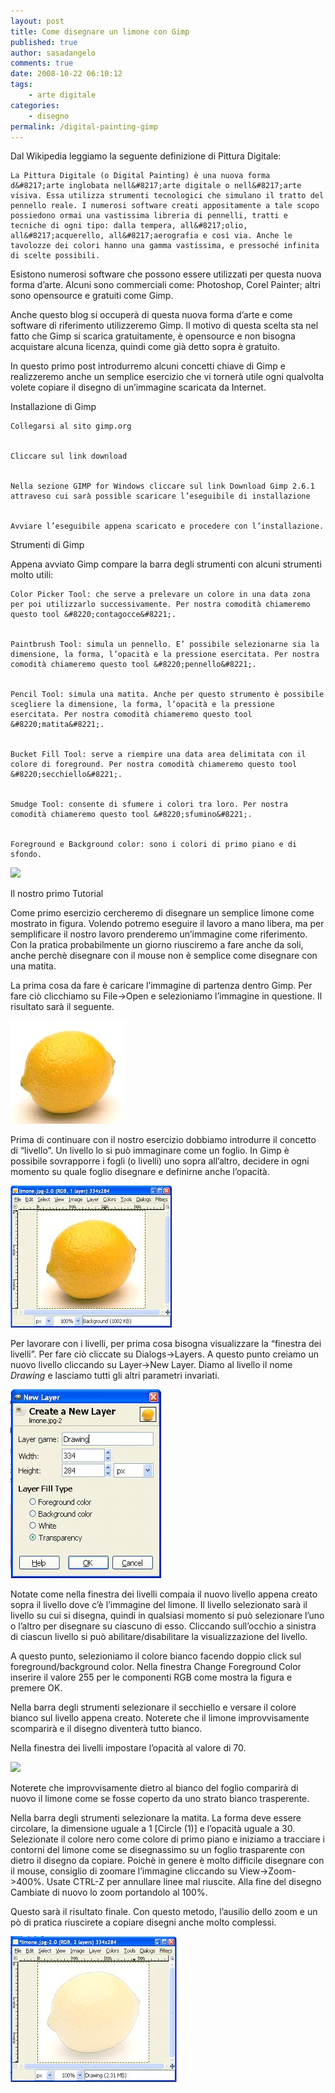 ```yaml
---
layout: post
title: Come disegnare un limone con Gimp
published: true
author: sasadangelo
comments: true
date: 2008-10-22 06:10:12
tags:
    - arte digitale
categories:
    - disegno
permalink: /digital-painting-gimp
---
```




  Dal Wikipedia leggiamo la seguente definizione di Pittura Digitale:



  
    La Pittura Digitale (o Digital Painting) è una nuova forma d&#8217;arte inglobata nell&#8217;arte digitale o nell&#8217;arte visiva. Essa utilizza strumenti tecnologici che simulano il tratto del pennello reale. I numerosi software creati appositamente a tale scopo possiedono ormai una vastissima libreria di pennelli, tratti e tecniche di ogni tipo: dalla tempera, all&#8217;olio, all&#8217;acquerello, all&#8217;aerografia e così via. Anche le tavolozze dei colori hanno una gamma vastissima, e pressoché infinita di scelte possibili.
  





  Esistono numerosi software che possono essere utilizzati per questa nuova forma d&#8217;arte. Alcuni sono commerciali come: Photoshop, Corel Painter; altri sono opensource e gratuiti come Gimp.



  Anche questo blog si occuperà di questa nuova forma d&#8217;arte e come software di riferimento utilizzeremo Gimp. Il motivo di questa scelta sta nel fatto che Gimp si scarica gratuitamente, è opensource e non bisogna acquistare alcuna licenza, quindi come già detto sopra è gratuito.



  In questo primo post introdurremo alcuni concetti chiave di Gimp e realizzeremo anche un semplice esercizio che vi tornerà utile ogni qualvolta volete copiare il disegno di un&#8217;immagine scaricata da Internet.



  Installazione di Gimp



  
    Collegarsi al sito gimp.org
  
  
    Cliccare sul link download
  
  
    Nella sezione GIMP for Windows cliccare sul link Download Gimp 2.6.1 attraveso cui sarà possible scaricare l’eseguibile di installazione
  
  
    Avviare l’eseguibile appena scaricato e procedere con l’installazione.
  



  Strumenti di Gimp



  Appena avviato Gimp compare la barra degli strumenti con alcuni strumenti molto utili:



  
    Color Picker Tool: che serve a prelevare un colore in una data zona per poi utilizzarlo successivamente. Per nostra comodità chiameremo questo tool &#8220;contagocce&#8221;.
  
  
    Paintbrush Tool: simula un pennello. E’ possibile selezionarne sia la dimensione, la forma, l’opacità e la pressione esercitata. Per nostra comodità chiameremo questo tool &#8220;pennello&#8221;.
  
  
    Pencil Tool: simula una matita. Anche per questo strumento è possibile scegliere la dimensione, la forma, l’opacità e la pressione esercitata. Per nostra comodità chiameremo questo tool &#8220;matita&#8221;.
  
  
    Bucket Fill Tool: serve a riempire una data area delimitata con il colore di foreground. Per nostra comodità chiameremo questo tool &#8220;secchiello&#8221;.
  
  
    Smudge Tool: consente di sfumere i colori tra loro. Per nostra comodità chiameremo questo tool &#8220;sfumino&#8221;.
  
  
    Foreground e Background color: sono i colori di primo piano e di sfondo.
  


![][1]


  Il nostro primo Tutorial



  Come primo esercizio cercheremo di disegnare un semplice limone come mostrato in figura. Volendo potremo eseguire il lavoro a mano libera, ma per semplificare il nostro lavoro prenderemo un’immagine come riferimento. Con la pratica probabilmente un giorno riusciremo a fare anche da soli, anche perchè disegnare con il mouse non è semplice come disegnare con una matita.



  La prima cosa da fare è caricare l’immagine di partenza dentro Gimp. Per fare ciò clicchiamo su File->Open e selezioniamo l’immagine in questione. Il risultato sarà il seguente.


![Digital Painting con Gimp][2]

Prima di continuare con il nostro esercizio dobbiamo introdurre il concetto di &#8220;livello&#8221;. Un livello lo si può immaginare come un foglio. In Gimp è possibile sovrapporre i fogli (o livelli) uno sopra all’altro, decidere in ogni momento su quale foglio disegnare e definirne anche l’opacità.
  
![Digital Painting con Gimp][3]

Per lavorare con i livelli, per prima cosa bisogna visualizzare la &#8220;finestra dei livelli&#8221;. Per fare ciò cliccate su Dialogs->Layers. A questo punto creiamo un nuovo livello cliccando su Layer->New Layer. Diamo al livello il nome _Drawing_ e lasciamo tutti gli altri parametri invariati.
  
![Digital Painting con Gimp][4]


  Notate come nella finestra dei livelli compaia il nuovo livello appena creato sopra il livello dove c’è l’immagine del limone. Il livello selezionato sarà il livello su cui si disegna, quindi in qualsiasi momento si può selezionare l’uno o l’altro per disegnare su ciascuno di esso. Cliccando sull’occhio a sinistra di ciascun livello si può abilitare/disabilitare la visualizzazione del livello. 



  A questo punto, selezioniamo il colore bianco facendo doppio click sul foreground/background color. Nella finestra Change Foreground Color inserire il valore 255 per le componenti RGB come mostra la figura e premere OK. 



  Nella barra degli strumenti selezionare il secchiello e versare il colore bianco sul livello appena creato. Noterete che il limone improvvisamente scomparirà e il disegno diventerà tutto bianco. 


Nella finestra dei livelli impostare l’opacità al valore di 70.
  
![][5]


  Noterete che improvvisamente dietro al bianco del foglio comparirà di nuovo il limone come se fosse coperto da uno strato bianco trasperente. 



  Nella barra degli strumenti selezionare la matita. La forma deve essere circolare, la dimensione uguale a 1 [Circle (1)] e l’opacità uguale a 30. Selezionate il colore nero come colore di primo piano e iniziamo a tracciare i contorni del limone come se disegnassimo su un foglio trasparente con dietro il disegno da copiare. Poichè in genere è molto difficile disegnare con il mouse, consiglio di zoomare l’immagine cliccando su View->Zoom->400%. Usate CTRL-Z per annullare linee mal riuscite. Alla fine del disegno Cambiate di nuovo lo zoom portandolo al 100%.



  Questo sarà il risultato finale. Con questo metodo, l’ausilio dello zoom e un pò di pratica riuscirete a copiare disegni anche molto complessi.


![Digital Painting con Gimp][6]

 [1]: /wp-content/uploads/gimp-1.jpg
 [2]: /wp-content/uploads/gimp-2.jpg "Digital Painting con Gimp"
 [3]: /wp-content/uploads/gimp-3.jpg "Digital Painting con Gimp"
 [4]: /wp-content/uploads/gimp-4.jpg "Digital Painting con Gimp"
 [5]: /wp-content/uploads/gimp-8.jpg
 [6]: /wp-content/uploads/gimp-10.jpg "Digital Painting con Gimp"